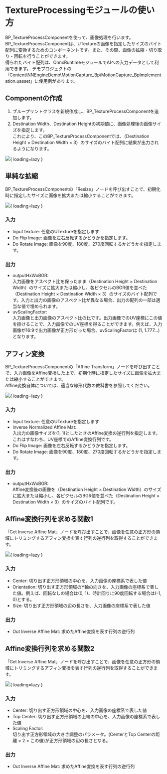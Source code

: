 # TextureProcessingモジュールの使い方

BP_TextureProcessComponentを使って、画像処理を行います。  
BP_TextureProcessComponentは、UTextureの画像を指定したサイズのバイト配列に変換するためのコンポーネントです。また、その際、画像の拡縮・切り取り・回転を行うことができます。  
得られたバイト配列は、OnnxRuntimeモジュールでAIへの入力データとして利用できます。
デモプロジェクトの「Content\NNEngineDemo\MotionCapture_Bp\MotionCapture_BpImplementation.uasset」に使用例があります。

## Componentの作成

1. ブループリントクラスを新規作成し、BP_TextureProcessComponentを追加します。
2. Destination Width、Destination Heightの初期値に、画像処理後の画像サイズを指定します。  
   これにより、このBP_TextureProcessComponentでは、（Destination Height × Destination Width × 3）のサイズのバイト配列に結果が出力されるようになります。

![](images/TextureProcessing_add.png){ loading=lazy }

## 単純な拡縮

BP_TextureProcessComponentの「Resize」ノードを呼び出すことで、初期化時に指定したサイズに画像を拡大または縮小することができます。

![](images/TextureProcessing_resize.png){ loading=lazy }

### 入力

- Input texture: 任意のUTextureを指定します
- Do Flip Image: 画像を左右反転するかどうかを指定します。
- Do Rotate Image: 画像を90度、180度、270度回転するかどうかを指定します。

### 出力

- outputHxWxBGR:  
  入力画像をアスペクト比を保ったまま（Destination Height × Destination Width）のサイズに拡大または縮小し、各ピクセルのBGR値を並べた（Destination Height × Destination Width × 3）のサイズのバイト配列です。入力と出力の画像のアスペクト比が異なる場合、出力の配列の一部は適当な値で埋められます。
- uvScalingFactor:  
  入力画像と出力画像のアスペクト比の比です。出力画像でのUV座標にこの値を掛けることで、入力画像でのUV座標を得ることができます。例えば、入力画像が16:9で出力画像が正方形だった場合、uvScalingFactorは (1, 1.777…) となります。

## アフィン変換

BP_TextureProcessComponentの「Affine Transform」ノードを呼び出すことで、入力画像をAffine変換した上で、初期化時に指定したサイズに画像を拡大または縮小することができます。  
Affine変換自体については、適当な線形代数の教科書を参照してください。

![](images/TextureProcessing_affine.png){ loading=lazy }

### 入力

- Input texture: 任意のUTextureを指定します
- Inverse Normalized Affine Mat:  
  入出力の画像サイズを(1, 1)としたときのAffine変換の逆行列を指定します。これはすなわち、UV座標でのAffine変換行列です。
- Do Flip Image: 画像を左右反転するかどうかを指定します。
- Do Rotate Image: 画像を90度、180度、270度回転するかどうかを指定します。

### 出力

- outputHxWxBGR:  
  Affine変換後の画像を（Destination Height × Destination Width）のサイズに拡大または縮小し、各ピクセルのBGR値を並べた（Destination Height × Destination Width × 3）のサイズのバイト配列です。

## Affine変換行列を求める関数1

「Get Inverse Affine Mat」ノードを呼び出すことで、画像を任意の正方形の領域にトリミングするアフィン変換を表す行列の逆行列を取得することができます。

![](images/TextureProcessing_getAffine1.png){ loading=lazy }

### 入力

- Center: 切り出す正方形領域の中心を、入力画像の座標系で表した値
- Orientation: 
  切り出す正方形領域のY軸の向きを、入力画像の座標系で表した値。例えば、回転なしの場合は(0, 1)、時計回りに90度回転する場合は(-1, 0)とする。
- Size: 切り出す正方形領域の辺の長さを、入力画像の座標系で表した値

### 出力

- Out Inverse Affine Mat: 求めたAffine変換を表す行列の逆行列

## Affine変換行列を求める関数2

「Get Inverse Affine Mat」ノードを呼び出すことで、画像を任意の正方形の領域にトリミングするアフィン変換を表す行列の逆行列を取得することができます。

![](images/TextureProcessing_getAffine2.png){ loading=lazy }

### 入力

- Center: 切り出す正方形領域の中心を、入力画像の座標系で表した値
- Top Center: 切り出す正方形領域の上端の中心を、入力画像の座標系で表した値
- Scaling Factor:  
  切り出す正方形領域の大きさ調整のパラメータ。(CenterとTop Centerの距離 × 2 × この値)が正方形領域の辺の長さとなる。

### 出力

- Out Inverse Affine Mat: 求めたAffine変換を表す行列の逆行列
